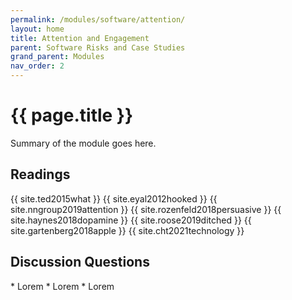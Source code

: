 ```yaml
---
permalink: /modules/software/attention/
layout: home
title: Attention and Engagement
parent: Software Risks and Case Studies
grand_parent: Modules
nav_order: 2
---
```


# {{ page.title }}
Summary of the module goes here.

<h2 class="text-delta">Readings</h2>
{{ site.ted2015what }}
{{ site.eyal2012hooked }}
{{ site.nngroup2019attention }}
{{ site.rozenfeld2018persuasive }}
{{ site.haynes2018dopamine }}
{{ site.roose2019ditched }}
{{ site.gartenberg2018apple }}
{{ site.cht2021technology }}

<h2 class="text-delta">Discussion Questions</h2>
* Lorem
* Lorem
* Lorem